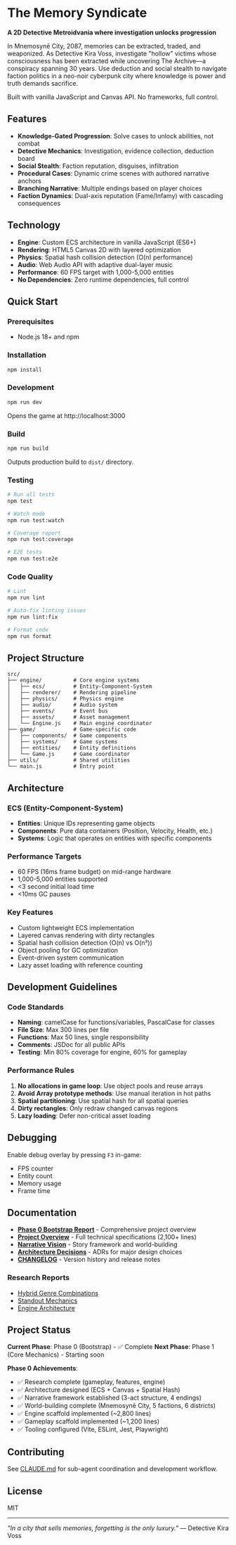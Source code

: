# The Memory Syndicate

**A 2D Detective Metroidvania where investigation unlocks progression**

In Mnemosynē City, 2087, memories can be extracted, traded, and weaponized. As Detective Kira Voss, investigate "hollow" victims whose consciousness has been extracted while uncovering The Archive—a conspiracy spanning 30 years. Use deduction and social stealth to navigate faction politics in a neo-noir cyberpunk city where knowledge is power and truth demands sacrifice.

Built with vanilla JavaScript and Canvas API. No frameworks, full control.

## Features

- **Knowledge-Gated Progression**: Solve cases to unlock abilities, not combat
- **Detective Mechanics**: Investigation, evidence collection, deduction board
- **Social Stealth**: Faction reputation, disguises, infiltration
- **Procedural Cases**: Dynamic crime scenes with authored narrative anchors
- **Branching Narrative**: Multiple endings based on player choices
- **Faction Dynamics**: Dual-axis reputation (Fame/Infamy) with cascading consequences

## Technology

- **Engine**: Custom ECS architecture in vanilla JavaScript (ES6+)
- **Rendering**: HTML5 Canvas 2D with layered optimization
- **Physics**: Spatial hash collision detection (O(n) performance)
- **Audio**: Web Audio API with adaptive dual-layer music
- **Performance**: 60 FPS target with 1,000-5,000 entities
- **No Dependencies**: Zero runtime dependencies, full control

## Quick Start

### Prerequisites
- Node.js 18+ and npm

### Installation

```bash
npm install
```

### Development

```bash
npm run dev
```

Opens the game at http://localhost:3000

### Build

```bash
npm run build
```

Outputs production build to `dist/` directory.

### Testing

```bash
# Run all tests
npm test

# Watch mode
npm run test:watch

# Coverage report
npm run test:coverage

# E2E tests
npm run test:e2e
```

### Code Quality

```bash
# Lint
npm run lint

# Auto-fix linting issues
npm run lint:fix

# Format code
npm run format
```

## Project Structure

```
src/
├── engine/          # Core engine systems
│   ├── ecs/         # Entity-Component-System
│   ├── renderer/    # Rendering pipeline
│   ├── physics/     # Physics engine
│   ├── audio/       # Audio system
│   ├── events/      # Event bus
│   ├── assets/      # Asset management
│   └── Engine.js    # Main engine coordinator
├── game/            # Game-specific code
│   ├── components/  # Game components
│   ├── systems/     # Game systems
│   ├── entities/    # Entity definitions
│   └── Game.js      # Game coordinator
├── utils/           # Shared utilities
└── main.js          # Entry point
```

## Architecture

### ECS (Entity-Component-System)
- **Entities**: Unique IDs representing game objects
- **Components**: Pure data containers (Position, Velocity, Health, etc.)
- **Systems**: Logic that operates on entities with specific components

### Performance Targets
- 60 FPS (16ms frame budget) on mid-range hardware
- 1,000-5,000 entities supported
- <3 second initial load time
- <10ms GC pauses

### Key Features
- Custom lightweight ECS implementation
- Layered canvas rendering with dirty rectangles
- Spatial hash collision detection (O(n) vs O(n²))
- Object pooling for GC optimization
- Event-driven system communication
- Lazy asset loading with reference counting

## Development Guidelines

### Code Standards
- **Naming**: camelCase for functions/variables, PascalCase for classes
- **File Size**: Max 300 lines per file
- **Functions**: Max 50 lines, single responsibility
- **Comments**: JSDoc for all public APIs
- **Testing**: Min 80% coverage for engine, 60% for gameplay

### Performance Rules
1. **No allocations in game loop**: Use object pools and reuse arrays
2. **Avoid Array prototype methods**: Use manual iteration in hot paths
3. **Spatial partitioning**: Use spatial hash for all spatial queries
4. **Dirty rectangles**: Only redraw changed canvas regions
5. **Lazy loading**: Defer non-critical asset loading

## Debugging

Enable debug overlay by pressing `F3` in-game:
- FPS counter
- Entity count
- Memory usage
- Frame time

## Documentation

- **[Phase 0 Bootstrap Report](./docs/reports/phase-0-bootstrap.md)** - Comprehensive project overview
- **[Project Overview](./docs/plans/project-overview.md)** - Full technical specifications (2,100+ lines)
- **[Narrative Vision](./docs/narrative/vision.md)** - Story framework and world-building
- **[Architecture Decisions](./docs/architecture/decisions/)** - ADRs for major design choices
- **[CHANGELOG](./CHANGELOG.md)** - Version history and release notes

### Research Reports
- [Hybrid Genre Combinations](./docs/research/gameplay/hybrid-genre-combinations-2025-10-25.md)
- [Standout Mechanics](./docs/research/features/standout-mechanics-systemic-differentiators-2025-01-25.md)
- [Engine Architecture](./docs/research/engine/engine-architecture-2025-01-26.md)

## Project Status

**Current Phase**: Phase 0 (Bootstrap) - ✅ Complete
**Next Phase**: Phase 1 (Core Mechanics) - Starting soon

**Phase 0 Achievements**:
- ✅ Research complete (gameplay, features, engine)
- ✅ Architecture designed (ECS + Canvas + Spatial Hash)
- ✅ Narrative framework established (3-act structure, 4 endings)
- ✅ World-building complete (Mnemosynē City, 5 factions, 6 districts)
- ✅ Engine scaffold implemented (~2,800 lines)
- ✅ Gameplay scaffold implemented (~1,200 lines)
- ✅ Tooling configured (Vite, ESLint, Jest, Playwright)

## Contributing

See [CLAUDE.md](./CLAUDE.md) for sub-agent coordination and development workflow.

## License

MIT

---

*"In a city that sells memories, forgetting is the only luxury."*
— Detective Kira Voss
